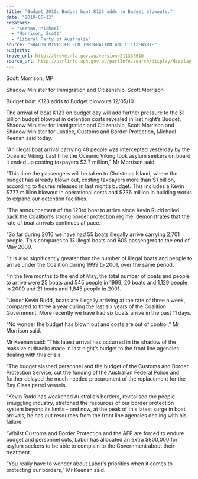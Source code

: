 ```yaml
---
title: "Budget 2010: Budget boat K123 adds to Budget blowouts."
date: "2010-05-12"
creators:
  - "Keenan, Michael"
  - "Morrison, Scott"
  - "Liberal Party of Australia"
source: "SHADOW MINISTER FOR IMMIGRATION AND CITIZENSHIP"
subjects:
trove_url: http://trove.nla.gov.au/version/211338610
source_url: http://parlinfo.aph.gov.au/parlInfo/search/display/display.w3p;query=Id%3A%22media/pressrel/T4PW6%22
---
```


 Scott Morrison, MP 

 Shadow Minister for Immigration and Citizenship, Scott Morrison 

 

 Budget boat K123 adds to Budget  blowouts   12/05/10  

 The arrival of  boat K123 on budget day will add further pressure to the $1 billion  budget blowout in detention costs revealed in last night’s Budget, Shadow Minister  for Immigration and Citizenship, Scott Morrison and Shadow Minister for Justice,  Customs and Border Protection, Michael Keenan said today. 

 “An illegal  boat arrival carrying 48 people was intercepted yesterday by the Oceanic  Viking. Last time the Oceanic Viking took asylum seekers on board it ended up  costing taxpayers $3.7 million,” Mr Morrison said. 

 “This time the passengers will be taken to Christmas Island, where the budget has  already blown out, costing taxpayers more than $1 billion, according to figures  released in last night’s budget. This includes a Kevin $777 milliion blowout in  operational costs and $236 million in building works to expand our detention  facilities. 

 “The announcement of the 123rd boat  to arrive since Kevin Rudd rolled back the  Coalition’s strong border protection regime, demonstrates that the rate of boat arrivals  continues at pace. 

 “So far during 2010 we have had 55 boats illegally arrive carrying 2,701 people. This  compares  to 13 illegal boats and 605 passengers to the end of May 2009. 

 “It is also significantly greater than the number of illegal boats and people to arrive  under the Coalition during 1999 to 2001, over the same period. 

 “In the five months to the end of May, the total number of boats and people to arrive  were 25 boats and 545 people in 1999, 20 boats and 1,129 people in 2000 and 21  boats and 1,845 people in 2001. 

 “Under Kevin Rudd, boats are illegally arriving at the rate of three a week, compared  to three a year during the last six years of the Coalition Government.  More recently  we have had six boats arrive in the past 11 days. 

 “No wonder the budget has blown out and costs are out of control,” Mr Morrison said. 

 Mr Keenan said: “This latest arrival has occurred in the shadow of the massive  cutbacks made in last night’s budget to the front line agencies dealing with this crisis. 

 “The budget slashed personnel and the budget of the Customs and Border Protection  Service, cut the funding of the Australian Federal Police and further delayed the much  needed procurement of the replacement for the Bay Class patrol vessels. 

 “Kevin Rudd has weakened Australia’s borders, revitalised the people smuggling  industry, stretched the resources of our border protection system beyond its limits -  and now, at the peak of this latest surge in boat arrivals, he has cut resources from the  front line agencies dealing with his failure. 

 “Whilst Customs and Border Protection and the AFP are forced to endure budget and  personnel cuts, Labor has allocated an extra $800,000 for asylum seekers to be able to  complain to the Government about their treatment. 

 “You really have to wonder about Labor’s priorities when it comes to protecting our  borders,” Mr Keenan said. 

